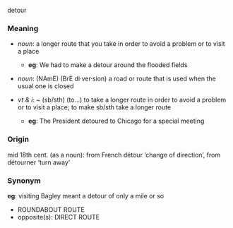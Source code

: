 detour
### Meaning
+ _noun_: a longer route that you take in order to avoid a problem or to visit a place
	+ __eg__: We had to make a detour around the flooded fields
+ _noun_: (NAmE) (BrE di·ver·sion) a road or route that is used when the usual one is closed

+ _vt & i_: ~ (sb/sth) (to…) to take a longer route in order to avoid a problem or to visit a place; to make sb/sth take a longer route
	+ __eg__: The President detoured to Chicago for a special meeting

### Origin

mid 18th cent. (as a noun): from French détour ‘change of direction’, from détourner ‘turn away'

### Synonym

__eg__: visiting Bagley meant a detour of only a mile or so

+ ROUNDABOUT ROUTE
+ opposite(s): DIRECT ROUTE


